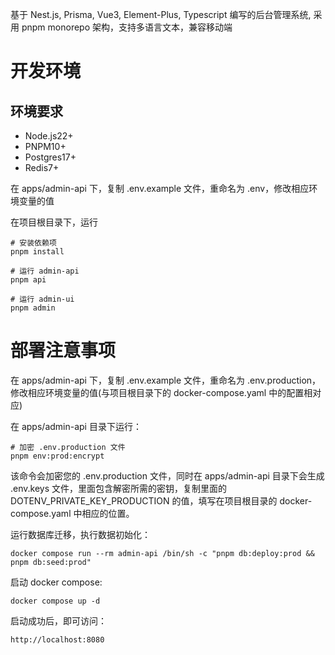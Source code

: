基于 Nest.js, Prisma, Vue3, Element-Plus, Typescript 编写的后台管理系统, 采用 pnpm monorepo 架构，支持多语言文本，兼容移动端

# 开发环境

## 环境要求

- Node.js22+
- PNPM10+
- Postgres17+
- Redis7+

在 apps/admin-api 下，复制 .env.example 文件，重命名为 .env，修改相应环境变量的值

在项目根目录下，运行

```
# 安装依赖项
pnpm install
```

```
# 运行 admin-api
pnpm api
```

```
# 运行 admin-ui
pnpm admin
```

# 部署注意事项

在 apps/admin-api 下，复制 .env.example 文件，重命名为 .env.production，修改相应环境变量的值(与项目根目录下的 docker-compose.yaml 中的配置相对应)

在 apps/admin-api 目录下运行：

```shell
# 加密 .env.production 文件
pnpm env:prod:encrypt
```

该命令会加密您的 .env.production 文件，同时在 apps/admin-api 目录下会生成 .env.keys 文件，里面包含解密所需的密钥，复制里面的 DOTENV_PRIVATE_KEY_PRODUCTION 的值，填写在项目根目录的 docker-compose.yaml 中相应的位置。

运行数据库迁移，执行数据初始化：

```shell
docker compose run --rm admin-api /bin/sh -c "pnpm db:deploy:prod && pnpm db:seed:prod"
```

启动 docker compose:

```shell
docker compose up -d
```

启动成功后，即可访问：

```
http://localhost:8080
```
